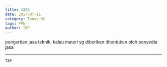 ```yaml
---
title: 4323
date: 2017-07-11
category: Tanya-SC
tags: PPh
author: TAP
---
```


pengertian jasa teknik, kalau materi yg diberikan ditentukan oleh penyedia jasa

---



`TAP`
